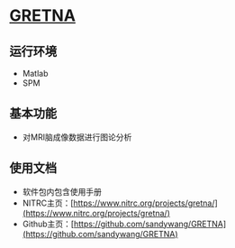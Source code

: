 # [GRETNA](https://www.nitrc.org/projects/gretna/)

## 运行环境

* Matlab
* SPM

## 基本功能
 
* 对MRI脑成像数据进行图论分析

## 使用文档
 
* 软件包内包含使用手册
* NITRC主页：[https://www.nitrc.org/projects/gretna/](https://www.nitrc.org/projects/gretna/)
* Github主页：[https://github.com/sandywang/GRETNA](https://github.com/sandywang/GRETNA)
